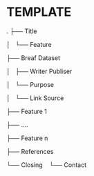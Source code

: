 # TEMPLATE

.
├── Title

│   └── Feature

├── Breaf Dataset

│   ├── Writer Publiser

│   └── Purpose

│       └── Link Source

├── Feature 1

├── ....

├── Feature n

├── References

└── Closing
    └── Contact
